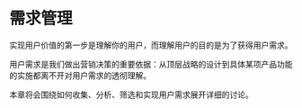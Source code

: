 # 需求管理 #

实现用户价值的第一步是理解你的用户，而理解用户的目的是为了获得用户需求。

用户需求是我们做出营销决策的重要依据：从顶层战略的设计到具体某项产品功能的实施都离不开对用户需求的透彻理解。

本章将会围绕如何收集、分析、筛选和实现用户需求展开详细的讨论。